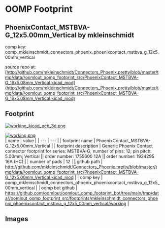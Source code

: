 # OOMP Footprint  
## PhoenixContact_MSTBVA-G_12x5.00mm_Vertical  by mkleinschmidt  
  
oomp key: oomp_mkleinschmidt_connectors_phoenix_phoenixcontact_mstbva_g_12x5_00mm_vertical  
  
source repo at: [http://github.com/mkleinschmidt/Connectors_Phoenix.pretty/blob/master/tmp/data//oomlout_oomp_footprint_src/PhoenixContact_MSTBVA-G_16x5.08mm_Vertical.kicad_mod](http://github.com/mkleinschmidt/Connectors_Phoenix.pretty/blob/master/tmp/data//oomlout_oomp_footprint_src/PhoenixContact_MSTBVA-G_16x5.08mm_Vertical.kicad_mod)  
## Footprint  
  
[![working_kicad_pcb_3d.png](working_kicad_pcb_3d_600.png)](working_kicad_pcb_3d.png)  
  
[![working.png](working_600.png)](working.png)  
| name | value | 
| --- | --- | 
| footprint name | PhoenixContact_MSTBVA-G_12x5.00mm_Vertical | 
| footprint description | Generic Phoenix Contact connector footprint for series: MSTBVA-G; number of pins: 12; pin pitch: 5.00mm; Vertical || order number: 1755600 12A || order number: 1924295 16A (HC) | 
| number of pads | 12 | 
| github path | http://github.com/mkleinschmidt/Connectors_Phoenix.pretty/blob/master/tmp/data//oomlout_oomp_footprint_src/PhoenixContact_MSTBVA-G_12x5.00mm_Vertical.kicad_mod | 
| oomp key | oomp_mkleinschmidt_connectors_phoenix_phoenixcontact_mstbva_g_12x5_00mm_vertical | 
| oomp bot github | https://github.com/oomlout/oomlout_oomp_footprint_bot/tree/main/tmp/data//oomlout_oomp_footprint_src/footprints/mkleinschmidt_connectors_phoenix_phoenixcontact_mstbva_g_12x5_00mm_vertical/working | 
## Images  
